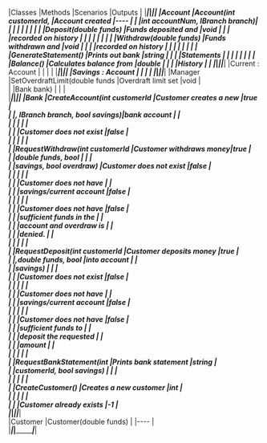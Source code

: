 |Classes                  |Methods                        |Scenarios               |Outputs      |
|_________________________|_______________________________|________________________|_____________|
|Account                  |Account(int customerId,        |Account created         |----         |
|						  |int accountNum, IBranch branch)|						   |			 |
|						  |								  |						   |			 |
|                         |Deposit(double funds)          |Funds deposited and     |void    	 |
|                         |                               |recorded on history     |			 |
|                         |                               |						   |             |
|                         |Withdraw(double funds)         |Funds withdrawn and 	   |void         |
|                         |                               |recorded on history     |             | 
|                         |                               |                        |			 |
|                         |GenerateStatement()            |Prints out bank         |string		 |
|                         |                               |Statements              |			 |
|					      |					              |						   |			 |
|                         |Balance()                      |Calculates balance from |double		 |
|                         |                               |History            	   |			 |
|_________________________|_______________________________|________________________|_____________|
|Current : Account        |                               |                        |     		 |
|_________________________|_______________________________|________________________|_____________|
|Savings : Account        |								  |      				   |			 |
|_________________________|_______________________________|________________________|_____________|
|Manager                  |SetOverdraftLimit(double funds |Overdraft limit set     |void   	     |                                                                                                                                                                                                      
|                         |Bank bank)                     |                        |             |                                                                                                                     
|_________________________|_______________________________|________________________|_____________|
|Bank                     |CreateAccount(int customerId   |Customer creates a new  |true         |                            
|                         |, IBranch branch, bool savings)|bank account            |             |                                                                        
|                         |                               |                        |             |    
|                         |                               |Customer does not exist |false        |                                   
|                         |                               |                        |             |     
|                         |RequestWithdraw(int customerId |Customer withdraws money|true         |                                                         
|                         |double funds, bool             |                        |             |                       
|                         |savings, bool overdraw)        |Customer does not exist |false        |                                                        
|                         |                               |                        |             |     
|                         |                               |Customer does not have  |             |                            
|                         |                               |savings/current account |false        |                                 
|                         |                               |                        |             |     
|                         |                               |Customer does not have  |false        |                                 
|                         |                               |sufficient funds in the |             |                             
|                         |                               |account and overdraw is |             |                            
|                         |                               |denied.                 |             |            
|                         |                               |                        |             |     
|                         |RequestDeposit(int customerId  |Customer deposits money |true         |                                                         
|                         |,double funds, bool            |into account            |             |                                             
|                         |savings)                       |                        |             |             
|                         |                               |Customer does not exist |false        |                                 
|                         |                               |                        |             |     
|                         |                               |Customer does not have  |             |                            
|                         |                               |savings/current account |false        |                                 
|                         |                               |                        |             |     
|                         |                               |Customer does not have  |false        |                                 
|                         |                               |sufficient funds to     |             |                         
|                         |                               |deposit the requested   |             |                                                                                                                                 
|                         |                               |amount                  |             |           
|                         |                               |                        |             |     
|                         |RequestBankStatement(int       |Prints bank statement   |string       |                                                             
|                         |customerId, bool savings)      |                        |             |                               
|                         |                               |                        |             |     
|                         |CreateCustomer()               |Creates a new customer  |int          |                                                             
|                         |                               |                        |             |     
|                         |                               |Customer already exists |-1           |                                                                                                                                      
|_________________________|_______________________________|________________________|_____________|                                                                                                          
|Customer                 |Customer(double funds)         |                        |----         |                                                                                                                                            
|_________________________|_______________________________|________________________|_____________|                                                                                                                                                                                   
